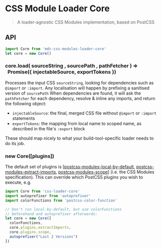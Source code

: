 # CSS Module Loader Core
> A loader-agnostic CSS Modules implementation, based on PostCSS

## API

```js
import Core from 'mdc-css-modules-loader-core'
let core = new Core()
```

### core.load( sourceString , sourcePath , pathFetcher ) =><br>&nbsp;&nbsp;Promise({ injectableSource, exportTokens })

Processes the input CSS `sourceString`, looking for dependencies such as `@import` or `:import`. Any localisation will happen by prefixing a sanitised version of `sourcePath` When dependencies are found, it will ask the `pathFetcher` for each dependency, resolve & inline any imports, and return the following object:

- `injectableSource`: the final, merged CSS file without `@import` or `:import` statements
- `exportTokens`: the mapping from local name to scoped name, as described in the file's `:export` block

These should map nicely to what your build-tool-specific loader needs to do its job.

### new Core([plugins])

The default set of plugins is [[postcss-modules-local-by-default](https://github.com/css-modules/postcss-modules-local-by-default), [postcss-modules-extract-imports](https://github.com/css-modules/postcss-modules-extract-imports), [postcss-modules-scope](https://github.com/css-modules/postcss-modules-scope)] (i.e. the CSS Modules specification). This can override which PostCSS plugins you wish to execute, e.g.

```js
import Core from 'css-loader-core'
import autoprefixer from 'autoprefixer'
import colorFunctions from 'postcss-color-function'

// Don't run local-by-default, but use colorFunctions 
// beforehand and autoprefixer afterwards:
let core = new Core([
  colorFunctions, 
  core.plugins.extractImports, 
  core.plugins.scope, 
  autoprefixer("Last 2 Versions")
])
```